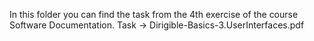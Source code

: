 In this folder you can find the task from the 4th exercise of the course Software Documentation. Task -> Dirigible-Basics-3.UserInterfaces.pdf
